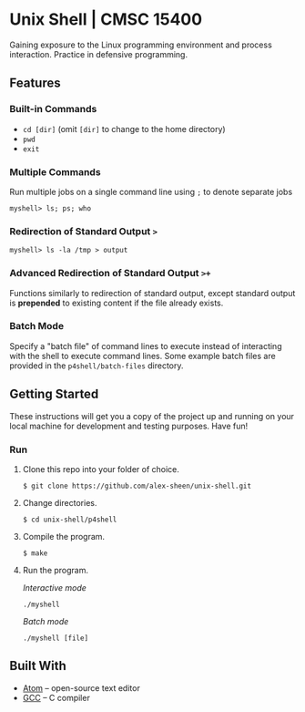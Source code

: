 # Unix Shell | CMSC 15400
Gaining exposure to the Linux programming environment and process interaction. Practice in defensive programming.

## Features
### Built-in Commands
* `cd [dir]` (omit `[dir]` to change to the home directory)
* `pwd`
* `exit`

### Multiple Commands
Run multiple jobs on a single command line using `;` to denote separate jobs
```
myshell> ls; ps; who
```

### Redirection of Standard Output `>`
```
myshell> ls -la /tmp > output
```

### Advanced Redirection of Standard Output `>+`
Functions similarly to redirection of standard output, except standard output is **prepended** to existing content if the file already exists.

### Batch Mode
Specify a "batch file" of command lines to execute instead of interacting with the shell to execute command lines. Some example batch files are provided in the `p4shell/batch-files` directory.

## Getting Started
These instructions will get you a copy of the project up and running on your local machine for development and testing purposes. Have fun!

### Run
1. Clone this repo into your folder of choice.
    ```
    $ git clone https://github.com/alex-sheen/unix-shell.git
    ```
2. Change directories.
    ```
    $ cd unix-shell/p4shell
    ```
3. Compile the program.
    ```
    $ make
    ```
4. Run the program.

    *Interactive mode*
    ```
    ./myshell
    ```
    
    *Batch mode*
    ```
    ./myshell [file]
    ```

## Built With
* [Atom](https://atom.io/) – open-source text editor
* [GCC](https://gcc.gnu.org/) – C compiler
